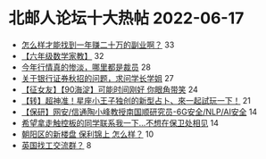 # 北邮人论坛十大热帖 2022-06-17

- [怎么样才能找到一年赚二十万的副业啊？](https://bbs.byr.cn/article/Talking/6352788) 33
- [【六年级数学家教】](https://bbs.byr.cn/article/BNU/15707) 32
- [今年行情真的惨淡，哪里都是裁员](https://bbs.byr.cn/article/WorkLife/1187370) 28
- [关于银行证券秋招的问题，求问学长学姐](https://bbs.byr.cn/article/Job/2166454) 27
- [【征女友】【90海淀】可能时间刚好 你眼角带笑](https://bbs.byr.cn/article/Friends/2023406) 24
- [【转】超神准！星座小王子独创的新型占卜、來一起試玩一下！](https://bbs.byr.cn/article/Constellations/326533) 21
- [【保研】网安/信通陶小峰教授南国顺研究员-6G安全/NLP/AI安全](https://bbs.byr.cn/article/AimGraduate/1217441) 14
- [希望拿走触控板的同学联系我一下…不想在保卫处相见](https://bbs.byr.cn/article/DigiLife/317441) 14
- [朝阳区的新楼盘 保利锦上 怎么样？](https://bbs.byr.cn/article/Home/133013) 10
- [英国找工交流群？](https://bbs.byr.cn/article/GoAbroad/386816) 8


